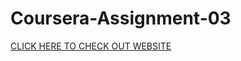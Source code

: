 # Coursera-Assignment-03
[CLICK HERE TO CHECK OUT WEBSITE]( https://neha-7330.github.io/Coursera-Assignment-03/)
